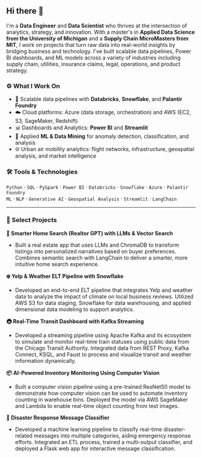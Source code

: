 ## Hi there 👋
I'm a **Data Engineer** and **Data Scientist** who thrives at the intersection of analytics, strategy, and innovation.  With a master's in **Applied Data Science from the University of Michigan** and a **Supply Chain MicroMasters from MIT**, I work on projects that turn raw data into real-world insights by bridging business and technology. I've built scalable data pipelines, Power BI dashboards, and ML models across a variety of industries including supply chain, utilities, insurance claims, legal, operations, and product strategy.

### ⚙️ What I Work On
- 🔗 Scalable data pipelines with **Databricks**, **Snowflake**, and **Palantir Foundry**
- ☁️ Cloud platforms: Azure (data storage, orchestration) and AWS (EC2, S3, SageMaker, Redshift)
- 📊 Dashboards and Analytics: **Power BI** and **Streamlit**
- 🧠 Applied **ML & Data Mining** for anomaly detection, classification, and analysis
- 🌐 Urban air mobility analytics: flight networks, infrastructure, geospatial analysis, and market intelligence

### 🛠️ Tools & Technologies
`Python` · `SQL` · `PySpark` · `Power BI` · `Databricks` · `Snowflake` · `Azure` · `Palantir Foundry`  
`ML` · `NLP` · `Generative AI` · `Geospatial Analysis` · `Streamlit` · `LangChain`

---

### 📌 Select Projects
**🏡 Smarter Home Search (Realtor GPT) with LLMs & Vector Search**
- Built a real estate app that uses LLMs and ChromaDB to transform listings into personalized narratives based on buyer preferences. Combines semantic search with LangChain to deliver a smarter, more intuitive home search experience.

**❄️ Yelp & Weather ELT Pipeline with Snowflake**
- Developed an end-to-end ELT pipeline that integrates Yelp and weather data to analyze the impact of climate on local business reviews. Utilized AWS S3 for data staging, Snowflake for data warehousing, and applied dimensional data modeling to support analytics.

**🚇 Real-Time Transit Dashboard with Kafka Streaming**
- Developed a streaming pipeline using Apache Kafka and its ecosystem to simulate and monitor real-time train statuses using public data from the Chicago Transit Authority. Integrated data from REST Proxy, Kafka Connect, KSQL, and Faust to process and visualize transit and weather information dynamically.

**📦 AI-Powered Inventory Monitoring Using Computer Vision**
- Built a computer vision pipeline using a pre-trained ResNet50 model to demonstrate how computer vision can be used to automate inventory counting in warehouse bins.  Deployed the model via AWS SageMaker and Lambda to enable real-time object counting from test images.

**🚨 Disaster Response Message Classifier**
- Developed a machine learning pipeline to classify real-time disaster-related messages into multiple categories, aiding emergency response efforts. Integrated an ETL process, trained a multi-output classifier, and deployed a Flask web app for interactive message classification.


<!--
**emoreno-hub/emoreno-hub** is a ✨ _special_ ✨ repository because its `README.md` (this file) appears on your GitHub profile.

Here are some ideas to get you started:

- 🔭 I’m currently working on ...
- 🌱 I’m currently learning ...
- 👯 I’m looking to collaborate on ...
- 🤔 I’m looking for help with ...
- 💬 Ask me about ...
- 📫 How to reach me: ...
- 😄 Pronouns: ...
- ⚡ Fun fact: ...
-->
